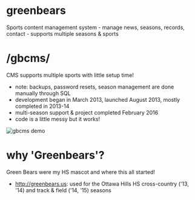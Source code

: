 # greenbears
Sports content management system - manage news, seasons, records, contact - supports multiple seasons &amp; sports

# /gbcms/
CMS supports multiple sports with little setup time!
- note: backups, password resets, season management are done manually through SQL 
- development began in March 2013, launched August 2013, mostly completed in 2013-14
- multi-season support & project completed February 2016
- code is a little messy but it works!

![gbcms demo](http://wustep.us/assets/img/portfolio/gbcms.png "gbcms demo")

# why 'Greenbears'?
Green Bears were my HS mascot and where this all started!
- http://greenbears.us: used for the Ottawa Hills HS cross-country ('13, '14) and track & field ('14, '15) seasons
